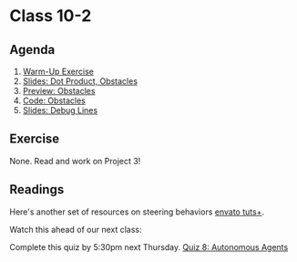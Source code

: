 # Class 10-2

## Agenda

1. [Warm-Up Exercise](https://docs.google.com/document/d/1HWV44D0mObv4PAmiR8dHA8KtaBZN_wvLqx7e7Pfu2js)
1. [Slides: Dot Product, Obstacles](https://docs.google.com/presentation/d/1CPqg0WcrvKV5ItkelDnyKdcZhb5eGcAypLyGygyRHQw)
1. [Preview: Obstacles](https://igme-202-17s2.github.io/Syllabus/demo/obstacles/)
1. [Code: Obstacles](https://github.com/IGME-202-17S2/lecture-code-obstacles)
1. [Slides: Debug Lines](https://docs.google.com/presentation/d/1_LQPrGcDDUNC1vTr64HJ5obH6sH_xrHLCanrtzAgfY0)

## Exercise

None. Read and work on Project 3!

## Readings

Here's another set of resources on steering behaviors [envato tuts+](https://gamedevelopment.tutsplus.com/series/understanding-steering-behaviors--gamedev-12732).

Watch this ahead of our next class:

Complete this quiz by 5:30pm next Thursday.
[Quiz 8: Autonomous Agents](https://mycourses.rit.edu/d2l/lms/quizzing/quizzing.d2l?ou=683937&qi=772852)
